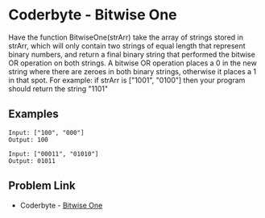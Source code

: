 # Coderbyte - Bitwise One

Have the function BitwiseOne(strArr) take the array of strings stored in strArr, which will only contain two strings of equal length that represent binary numbers, and return a final binary string that performed the bitwise OR operation on both strings. A bitwise OR operation places a 0 in the new string where there are zeroes in both binary strings, otherwise it places a 1 in that spot. For example: if strArr is ["1001", "0100"] then your program should return the string "1101"

## Examples

```
Input: ["100", "000"]
Output: 100
```

```
Input: ["00011", "01010"]
Output: 01011
```

## Problem Link

- Coderbyte - [Bitwise One](https://coderbyte.com/editor/Bitwise%20One:JavaScript)
